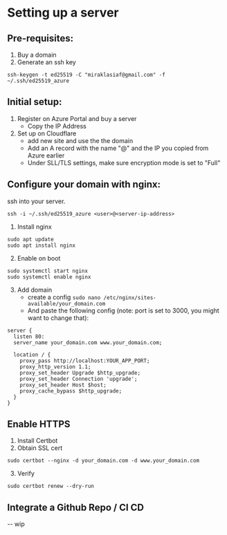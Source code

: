 # Setting up a server

## Pre-requisites:

1. Buy a domain
2. Generate an ssh key

```
ssh-keygen -t ed25519 -C "miraklasiaf@gmail.com" -f ~/.ssh/ed25519_azure
```

## Initial setup:

1. Register on Azure Portal and buy a server
   - Copy the IP Address
2. Set up on Cloudflare
   - add new site and use the the domain
   - Add an A record with the name "@" and the IP you copied from Azure earlier
   - Under SLL/TLS settings, make sure encryption mode is set to "Full"

## Configure your domain with nginx:

ssh into your server.

```
ssh -i ~/.ssh/ed25519_azure <user>@<server-ip-address>
```

1. Install nginx

```
sudo apt update
sudo apt install nginx
```

2. Enable on boot

```
sudo systemctl start nginx
sudo systemctl enable nginx
```

3. Add domain
   - create a config `sudo nano /etc/nginx/sites-available/your_domain.com`
   - And paste the following config (note: port is set to 3000, you might want to change that):

```
server {
  listen 80:
  server_name your_domain.com www.your_domain.com;

  location / {
    proxy_pass http://localhost:YOUR_APP_PORT;
    proxy_http_version 1.1;
    proxy_set_header Upgrade $http_upgrade;
    proxy_set_header Connection 'upgrade';
    proxy_set_header Host $host;
    proxy_cache_bypass $http_upgrade;
  }
}
```

## Enable HTTPS

1. Install Certbot
2. Obtain SSL cert

`sudo certbot --nginx -d your_domain.com -d www.your_domain.com`

3. Verify

`sudo certbot renew --dry-run`

## Integrate a Github Repo / CI CD

-- wip
